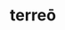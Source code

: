 ---
title: terreō
meaning: to scare, frighten
ch: four
pos: verb
inf: terrēre
secondppstem: terr
infend: ēre
conjugation: second
note: (something else)
derivative: terrify
mt: yes
mt1thru4: yes
ss: yes
ss2: yes
---